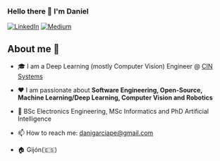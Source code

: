 ### Hello there 👋 I'm Daniel

<p> <a href="https://www.linkedin.com/in/danigarciape/" target="_blank"><img alt="LinkedIn" src="https://img.shields.io/badge/linkedin-%230077B5.svg?&style=for-the-badge&logo=linkedin&logoColor=white" /></a>  <a href="iamdgarcia.medium.com" target="_blank"><img alt="Medium" src="https://img.shields.io/badge/medium-%2312100E.svg?&style=for-the-badge&logo=medium&logoColor=white" /></a> </p>

## About me :rocket:

- 🎓  I am a Deep Learning (mostly Computer Vision) Engineer @ [CIN Systems](https://cinsystems.es/)
  
- ❤️ I am passionate about **Software Engineering, Open-Source, Machine Learning/Deep Learning, Computer Vision and Robotics**
  
- 📜 BSc Electronics Engineering, MSc Informatics and PhD Artificial Intelligence
  
- 📫 How to reach me: danigarciape@gmail.com
  
- 🏠 Gijón(🇪🇸) 
